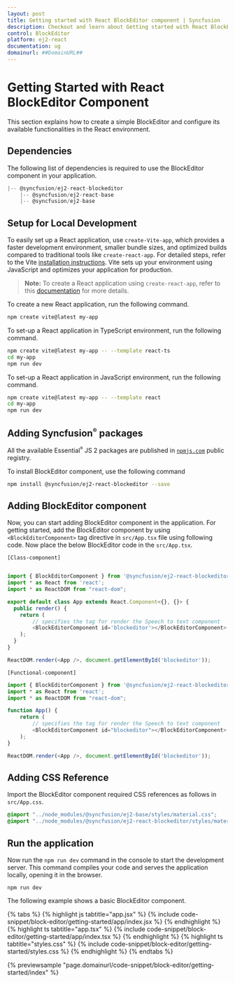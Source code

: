 ```yaml
---
layout: post
title: Getting started with React BlockEditor component | Syncfusion
description: Checkout and learn about Getting started with React BlockEditor component of Syncfusion Essential JS 2 and more details.
control: BlockEditor
platform: ej2-react
documentation: ug
domainurl: ##DomainURL##
---
```


# Getting Started with React BlockEditor Component

This section explains how to create a simple BlockEditor and configure its available functionalities in the React environment.

## Dependencies

The following list of dependencies is required to use the BlockEditor component in your application.

```js
|-- @syncfusion/ej2-react-blockeditor
    |-- @syncfusion/ej2-react-base
    |-- @syncfusion/ej2-base
```

## Setup for Local Development

To easily set up a React application, use `create-Vite-app`, which provides a faster development environment, smaller bundle sizes, and optimized builds compared to traditional tools like `create-react-app`. For detailed steps, refer to the Vite [installation instructions](https://vitejs.dev/guide/). Vite sets up your environment using JavaScript and optimizes your application for production.

> **Note:**  To create a React application using `create-react-app`, refer to this [documentation](https://ej2.syncfusion.com/react/documentation/getting-started/create-app) for more details.

To create a new React application, run the following command.

```bash
npm create vite@latest my-app
```
To set-up a React application in TypeScript environment, run the following command.

```bash
npm create vite@latest my-app -- --template react-ts
cd my-app
npm run dev
```
To set-up a React application in JavaScript environment, run the following command.

```bash
npm create vite@latest my-app -- --template react
cd my-app
npm run dev
```


## Adding Syncfusion<sup style="font-size:70%">&reg;</sup> packages

All the available Essential<sup style="font-size:70%">&reg;</sup> JS 2 packages are published in [`npmjs.com`](https://www.npmjs.com/~syncfusionorg) public registry.

To install BlockEditor component, use the following command

```bash
npm install @syncfusion/ej2-react-blockeditor --save
```

## Adding BlockEditor component

Now, you can start adding BlockEditor component in the application. For getting started, add the BlockEditor component by using `<BlockEditorComponent>` tag directive in `src/App.tsx` file using following code. Now place the below BlockEditor code in the `src/App.tsx`.

`[Class-component]`

```ts

import { BlockEditorComponent } from '@syncfusion/ej2-react-blockeditor';
import * as React from 'react';
import * as ReactDOM from "react-dom";

export default class App extends React.Component<{}, {}> {
  public render() {
    return (
        // specifies the tag for render the Speech to text component
        <BlockEditorComponent id='blockeditor'></BlockEditorComponent>
    );
  }
}

ReactDOM.render(<App />, document.getElementById('blockeditor'));
```

`[Functional-component]`

```ts
import { BlockEditorComponent } from '@syncfusion/ej2-react-blockeditor';
import * as React from 'react';
import * as ReactDOM from "react-dom";

function App() {
    return (
        // specifies the tag for render the Speech to text component
        <BlockEditorComponent id="blockeditor"></BlockEditorComponent>
    );
}

ReactDOM.render(<App />, document.getElementById('blockeditor'));
```

## Adding CSS Reference

Import the BlockEditor component required CSS references as follows in `src/App.css`.

```css
@import "../node_modules/@syncfusion/ej2-base/styles/material.css";
@import "../node_modules/@syncfusion/ej2-react-blockeditor/styles/material.css";
```
## Run the application

Now run the `npm run dev` command in the console to start the development server. This command compiles your code and serves the application locally, opening it in the browser.

```
npm run dev
```

The following example shows a basic BlockEditor component.

{% tabs %}
{% highlight js tabtitle="app.jsx" %}
{% include code-snippet/block-editor/getting-started/app/index.jsx %}
{% endhighlight %}
{% highlight ts tabtitle="app.tsx" %}
{% include code-snippet/block-editor/getting-started/app/index.tsx %}
{% endhighlight %}
{% highlight ts tabtitle="styles.css" %}
{% include code-snippet/block-editor/getting-started/styles.css %}
{% endhighlight %}
{% endtabs %}

 {% previewsample "page.domainurl/code-snippet/block-editor/getting-started/index" %}